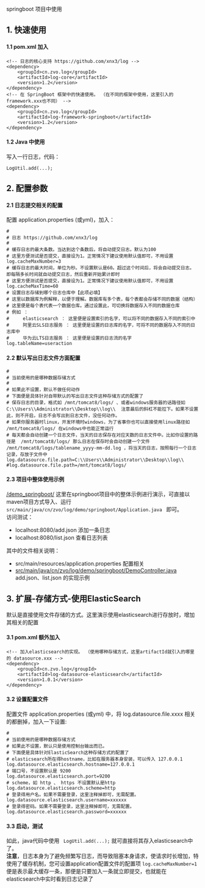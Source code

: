 springboot 项目中使用  

## 1. 快速使用

#### 1.1 pom.xml 加入

````
<!-- 日志的核心支持 https://github.com/xnx3/log -->
<dependency> 
	<groupId>cn.zvo.log</groupId>
	<artifactId>log-core</artifactId>
	<version>1.2</version>
</dependency>
<!-- 在 SpringBoot 框架中的快速使用。 （在不同的框架中使用，这里引入的framework.xxx也不同） -->
<dependency> 
	<groupId>cn.zvo.log</groupId>
	<artifactId>log-framework-springboot</artifactId>
	<version>1.2</version>
</dependency> 
````

#### 1.2 Java 中使用
写入一行日志，代码： 

````
LogUtil.add(...);
````

## 2. 配置参数

#### 2.1 日志提交相关的配置  
配置 application.properties (或yml)，加入：  

````
#
# 日志 https://github.com/xnx3/log
#
# 缓存日志的最大条数。当达到这个条数后，将自动提交日志。默认为100
# 这里方便测试是否提交，直接设为1。正常情况下建议使用默认值即可，不用设置
log.cacheMaxNumber=3
# 缓存日志的最大时间，单位为秒。不设置默认是60。超过这个时间后，将会自动提交日志。即每隔多长时间就自动提交日志，然后重新开始累计即时
# 这里方便测试是否提交，直接设为1。正常情况下建议使用默认值即可，不用设置
log.cacheMaxTime=60
# 设置日志存储到哪个日志仓库中【此项必填】
# 这里以数据库为例解释，以便于理解。数据库有多个表，每个表都会存储不同的数据（结构）
# 这里便是每个表代表一个数据仓库。通过设置此，可切换将数据存入不同的数据仓库
# 例如 ：
#     elasticsearch ： 这里便是设置索引的名字，可以将不同的数据存入不同的索引中
#     阿里云SLS日志服务 ： 这里便是设置的日志库的名字，可将不同的数据存入不同的日志库中
#     华为云LTS日志服务 ： 这里便是设置的日志流的名字
log.tableName=useraction
````

#### 2.2 默认写出日志文件方面配置

````
#
# 当前使用的是哪种数据存储方式
#
# 如果此不设置，默认不做任何动作
# 下面便是具体针对自带默认的写出日志文件这种存储方式的配置了
# 保存日志的目录，格式如 /mnt/tomcat8/logs/ 、或者windows服务器的话路径如 C:\\Users\\Administrator\\Desktop\\log\\  注意最后的斜杠不能拉下。如果不设置此，则不开启，日志不会写出到日志文件，没任何动作。 
# 如果你服务器时linux，开发环境时windows，为了省事你也可以直接使用linux路径如 /mnt/tomcat8/logs/ 在windows中也能正常运行
# 每天都会自动创建一个日志文件，当天的日志保存在对应天数的日志文件中。比如你设置的路径是  /mnt/tomcat8/logs/ 那么日志在保存时会自动创建一个文件 /mnt/tomcat8/logs/tablename_yyyy-mm-dd.log ，将当天的日志，按照每行一个日志记录，存放于文件中
log.datasource.file.path=C:\\Users\\Administrator\\Desktop\\log\\
#log.datasource.file.path=/mnt/tomcat8/logs/
````

#### 2.3 项目中整体使用示例

[/demo_springboot/](/demo_springboot/) 这里在springboot项目中的整体示例进行演示，可直接以maven项目方式导入、运行 ```` src/main/java/cn/zvo/log/demo/springboot/Application.java  ```` 即可。  
访问测试： 
* localhost:8080/add.json 添加一条日志
* localhost:8080/list.json 查看日志列表

其中的文件相关说明：  
* src/main/resources/application.properties 配置相关
* [src/main/java/cn/zvo/log/demo/springboot/DemoController.java](/demo_springboot/src/main/java/cn/zvo/log/demo/springboot/DemoController.java) add.json、list.json 的实现示例

## 3. 扩展-存储方式-使用ElasticSearch

默认是直接使用文件存储的方式。这里演示使用elasticsearch进行存放时，增加其相关的配置


#### 3.1 pom.xml 额外加入


````
<!-- 加入elasticsearch的实现。 （使用哪种存储方式，这里artifactId就引入的哪里的 datasource.xxx -->
<dependency> 
	<groupId>cn.zvo.log</groupId>
	<artifactId>log-datasource-elasticsearch</artifactId>
	<version>1.0.1</version>
</dependency>
````

#### 3.2 设置配置文件

配置文件 application.properties (或yml) 中，将 log.datasource.file.xxxx 相关的都删掉，加入一下设置:  

````
#
# 当前使用的是哪种数据存储方式
# 如果此不设置，默认只是使用控制台输出而已。
# 下面便是具体针对ElasticSearch这种存储方式的配置了
# elasticsearch所在得hostname，比如在服务器本身安装，可以传入 127.0.0.1
log.datasource.elasticsearch.hostname=127.0.0.1
# 端口号，不设置默认是 9200
log.datasource.elasticsearch.port=9200
# scheme，如 http 、 https 不设置默认是http
log.datasource.elasticsearch.scheme=http
# 登录得用户名。如果不需要登录，这里注释掉即可，无需配置。
log.datasource.elasticsearch.username=xxxxxx
# 登录得密码。如果不需要登录，这里注释掉即可，无需配置。
log.datasource.elasticsearch.password=xxxxxx
````

#### 3.3 启动，测试
如此，java代码中使用 ```` LogUtil.add(...);```` 就可直接将其存入elasticsearch中了。  
**注意**，日志本身为了避免频繁写日志，而导致阻塞本身请求，使请求时长增加，特使用了缓存机制，您可设置application配置文件的配置项 ```` log.cacheMaxNumber=1 ```` 便是表示最大缓存一条，那便是只要加入一条就立即提交，也就能在elasticsearch中实时看到日志记录了
